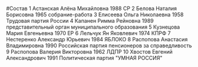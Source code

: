 #Состав
1 Астанская Алёна Михайловна 1988 СР
2 Белова Наталия Борисовна 1965 собрание-работа
3 Елисеева Ольга Николаевна 1958 Трудовая партия России
4 Капанен Римма Рейновна 1989 представительный орган муниципального образования
5 Кузнецова Мария Евгеньевна 1970 ЕР
6 Лельчук Ян Яковлевич 1974 КПРФ
7 Нестеренко Александр Юрьевич 1984 ЯБЛОКО
8 Распопова Анастасия Владимировна 1990 Российская партия пенсионеров за справедливость
9 Распопова Валерия Викторовна 1962 ЛДПР
10 Хвостов Евгений Александрович 1991 Политическая партия \"УМНАЯ РОССИЯ\"
